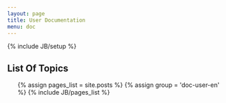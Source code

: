 ```yaml
---
layout: page
title: User Documentation
menu: doc
---
```

{% include JB/setup %}

## List Of Topics

<ul>
  {% assign pages_list = site.posts %}
  {% assign group = 'doc-user-en' %}
  {% include JB/pages_list %}
</ul>